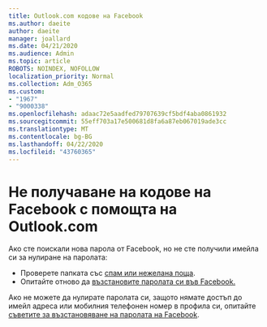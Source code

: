 ```yaml
---
title: Outlook.com кодове на Facebook
ms.author: daeite
author: daeite
manager: joallard
ms.date: 04/21/2020
ms.audience: Admin
ms.topic: article
ROBOTS: NOINDEX, NOFOLLOW
localization_priority: Normal
ms.collection: Adm_O365
ms.custom:
- "1967"
- "9000338"
ms.openlocfilehash: adaac72e5aadfed79707639cf5bdf4aba0861932
ms.sourcegitcommit: 55eff703a17e500681d8fa6a87eb067019ade3cc
ms.translationtype: MT
ms.contentlocale: bg-BG
ms.lasthandoff: 04/22/2020
ms.locfileid: "43760365"
---
```

# <a name="not-receiving-facebook-codes-using-outlookcom"></a>Не получаване на кодове на Facebook с помощта на Outlook.com

Ако сте поискали нова парола от Facebook, но не сте получили имейла си за нулиране на паролата:

- Проверете папката със [спам или нежелана поща](https://outlook.live.com/mail/junkemail).
- Опитайте отново да [възстановите паролата си във Facebook.](https://aka.ms/facebook-password-reset)

Ако не можете да нулирате паролата си, защото нямате достъп до имейл адреса или мобилния телефонен номер в профила си, опитайте [съветите за възстановяване на паролата на Facebook](https://aka.ms/facebook-password-help).